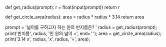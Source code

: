 def get_radius(prompt):
    r = float(input(prompt))
    return r

def get_circle_area(radius):
    area = radius * radius * 3.14
    return area

prompt = '넓이를 구하고자 하는 원의 반지름은? '
radius = get_radius(prompt);
print('반지름', radius, '인 원의 넓이 =', end=' ');
area = get_circle_area(radius);
print('3.14 x', radius, 'x', radius, '=', area);
